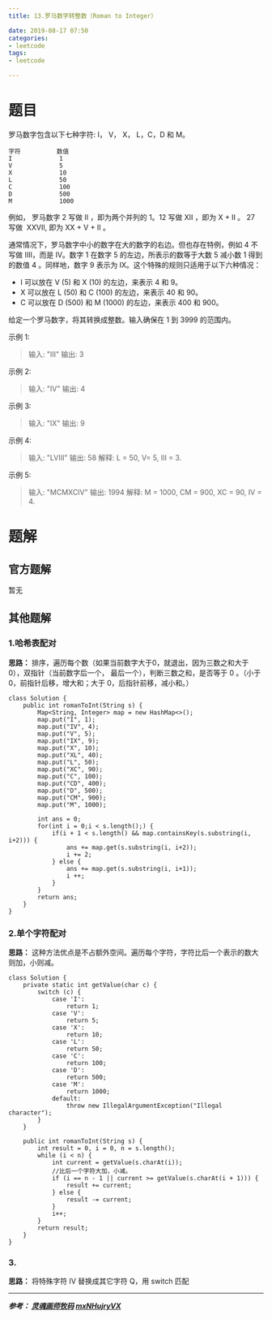 ```yaml
---
title: 13.罗马数字转整数（Roman to Integer）

date: 2019-08-17 07:50
categories:
- leetcode
tags:
- leetcode

---
```

# 题目
罗马数字包含以下七种字符: I， V， X， L，C，D 和 M。

```
字符          数值
I             1
V             5
X             10
L             50
C             100
D             500
M             1000
```
例如， 罗马数字 2 写做 II ，即为两个并列的 1。12 写做 XII ，即为 X + II 。 27 写做  XXVII, 即为 XX + V + II 。

通常情况下，罗马数字中小的数字在大的数字的右边。但也存在特例，例如 4 不写做 IIII，而是 IV。数字 1 在数字 5 的左边，所表示的数等于大数 5 减小数 1 得到的数值 4 。同样地，数字 9 表示为 IX。这个特殊的规则只适用于以下六种情况：

- I 可以放在 V (5) 和 X (10) 的左边，来表示 4 和 9。
- X 可以放在 L (50) 和 C (100) 的左边，来表示 40 和 90。 
- C 可以放在 D (500) 和 M (1000) 的左边，来表示 400 和 900。

给定一个罗马数字，将其转换成整数。输入确保在 1 到 3999 的范围内。

示例 1:
> 输入: "III"
> 输出: 3

示例 2:
> 输入: "IV"
> 输出: 4

示例 3:
> 输入: "IX"
> 输出: 9

示例 4:
> 输入: "LVIII"
> 输出: 58
> 解释: L = 50, V= 5, III = 3.

示例 5:
> 输入: "MCMXCIV"
> 输出: 1994
> 解释: M = 1000, CM = 900, XC = 90, IV = 4.

# 题解

## 官方题解
暂无

## 其他题解
### 1.哈希表配对
**思路：** 排序，遍历每个数（如果当前数字大于0，就退出，因为三数之和大于0），双指针（当前数字后一个， 最后一个），判断三数之和，是否等于 0 。（小于 0，前指针后移，增大和；大于 0，后指针前移，减小和。）

```
class Solution {
    public int romanToInt(String s) {
        Map<String, Integer> map = new HashMap<>();
        map.put("I", 1);
        map.put("IV", 4);
        map.put("V", 5);
        map.put("IX", 9);
        map.put("X", 10);
        map.put("XL", 40);
        map.put("L", 50);
        map.put("XC", 90);
        map.put("C", 100);
        map.put("CD", 400);
        map.put("D", 500);
        map.put("CM", 900);
        map.put("M", 1000);

        int ans = 0;
        for(int i = 0;i < s.length();) {
            if(i + 1 < s.length() && map.containsKey(s.substring(i, i+2))) {
                ans += map.get(s.substring(i, i+2));
                i += 2;
            } else {
                ans += map.get(s.substring(i, i+1));
                i ++;
            }
        }
        return ans;
    }
}
```

### 2.单个字符配对
**思路：** 这种方法优点是不占额外空间。遍历每个字符，字符比后一个表示的数大则加，小则减。
```
class Solution {
    private static int getValue(char c) {
        switch (c) {
            case 'I':
                return 1;
            case 'V':
                return 5;
            case 'X':
                return 10;
            case 'L':
                return 50;
            case 'C':
                return 100;
            case 'D':
                return 500;
            case 'M':
                return 1000;
            default:
                throw new IllegalArgumentException("Illegal character");
        }
    }

    public int romanToInt(String s) {
        int result = 0, i = 0, n = s.length();
        while (i < n) {
            int current = getValue(s.charAt(i));
            //比后一个字符大加，小减。
            if (i == n - 1 || current >= getValue(s.charAt(i + 1))) {
                result += current;
            } else {
                result -= current;
            }
            i++;
        }
        return result;
    }
}

```
### 3.
**思路：** 将特殊字符 IV 替换成其它字符 Q，用 switch 匹配


---
***参考：
[灵魂画师牧码](https://leetcode-cn.com/problems/two-sum/solution/hua-jie-suan-fa-13-luo-ma-shu-zi-zhuan-zheng-shu-b/)
[mxNHujryVX](https://leetcode-cn.com/problems/two-sum/solution/java-luo-ma-shu-zi-zhuan-zheng-shu-by-mxnhujryvx/)***
